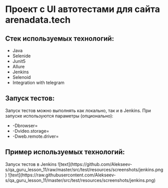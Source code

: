 <h1>Проект с UI автотестами для сайта arenadata.tech</h1>
<h2>Стек используемых технологий:</h2>
<ul>
    <li>Java</li>
    <li>Selenide</li>
    <li>Junit5</li>
    <li>Allure</li>
    <li>Jenkins</li>
    <li>Selenoid</li>
    <li>Integration with telegram</li>
</ul>
<h2>Запуск тестов:</h2>
Запуск тестов можно выполнять как локально, так и в Jenkins.
При запуске используются параметры (опционально):
<ul>
    <li>-Dbrowser=</li>
    <li>-Dvideo.storage=</li>
    <li>-Dweb.remote.driver=</li>
</ul>
<h2>Пример используемых технологий:</h2>
Запуск тестов в Jenkins
![text](https://github.com/Alekseev-s/qa_guru_lesson_11/raw/master/src/test/resources/screenshots/jenkins.png)
![text](https://raw.githubusercontent.com/Alekseev-s/qa_guru_lesson_11/master/src/test/resources/screenshots/jenkins.png)

